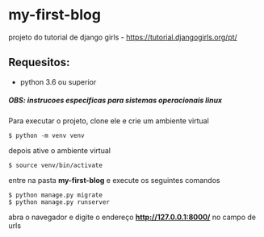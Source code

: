 my-first-blog
=============
projeto do tutorial de django girls - https://tutorial.djangogirls.org/pt/

Requesitos:
-----------
* python 3.6 ou superior


##### OBS: instrucoes especificas para sistemas operacionais linux

Para executar o projeto, clone ele e crie um ambiente virtual
```console
$ python -m venv venv
```
depois ative o ambiente virtual
```console
$ source venv/bin/activate
```

entre na pasta **my-first-blog** e execute os seguintes comandos
```console
$ python manage.py migrate
$ python manage.py runserver
```

abra o navegador e digite o endereço **http://127.0.0.1:8000/** no campo de urls
